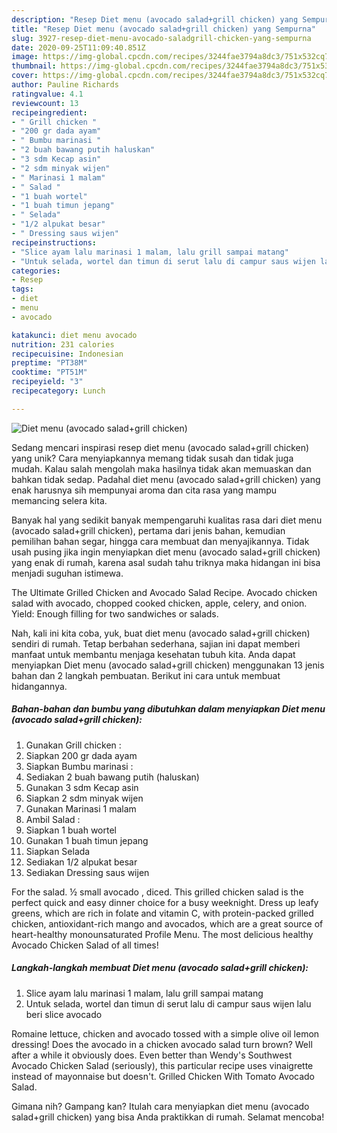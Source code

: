 ```yaml
---
description: "Resep Diet menu (avocado salad+grill chicken) yang Sempurna"
title: "Resep Diet menu (avocado salad+grill chicken) yang Sempurna"
slug: 3927-resep-diet-menu-avocado-saladgrill-chicken-yang-sempurna
date: 2020-09-25T11:09:40.851Z
image: https://img-global.cpcdn.com/recipes/3244fae3794a8dc3/751x532cq70/diet-menu-avocado-saladgrill-chicken-foto-resep-utama.jpg
thumbnail: https://img-global.cpcdn.com/recipes/3244fae3794a8dc3/751x532cq70/diet-menu-avocado-saladgrill-chicken-foto-resep-utama.jpg
cover: https://img-global.cpcdn.com/recipes/3244fae3794a8dc3/751x532cq70/diet-menu-avocado-saladgrill-chicken-foto-resep-utama.jpg
author: Pauline Richards
ratingvalue: 4.1
reviewcount: 13
recipeingredient:
- " Grill chicken "
- "200 gr dada ayam"
- " Bumbu marinasi "
- "2 buah bawang putih haluskan"
- "3 sdm Kecap asin"
- "2 sdm minyak wijen"
- " Marinasi 1 malam"
- " Salad "
- "1 buah wortel"
- "1 buah timun jepang"
- " Selada"
- "1/2 alpukat besar"
- " Dressing saus wijen"
recipeinstructions:
- "Slice ayam lalu marinasi 1 malam, lalu grill sampai matang"
- "Untuk selada, wortel dan timun di serut lalu di campur saus wijen lalu beri slice avocado"
categories:
- Resep
tags:
- diet
- menu
- avocado

katakunci: diet menu avocado 
nutrition: 231 calories
recipecuisine: Indonesian
preptime: "PT38M"
cooktime: "PT51M"
recipeyield: "3"
recipecategory: Lunch

---
```



![Diet menu (avocado salad+grill chicken)](https://img-global.cpcdn.com/recipes/3244fae3794a8dc3/751x532cq70/diet-menu-avocado-saladgrill-chicken-foto-resep-utama.jpg)

Sedang mencari inspirasi resep diet menu (avocado salad+grill chicken) yang unik? Cara menyiapkannya memang tidak susah dan tidak juga mudah. Kalau salah mengolah maka hasilnya tidak akan memuaskan dan bahkan tidak sedap. Padahal diet menu (avocado salad+grill chicken) yang enak harusnya sih mempunyai aroma dan cita rasa yang mampu memancing selera kita.

Banyak hal yang sedikit banyak mempengaruhi kualitas rasa dari diet menu (avocado salad+grill chicken), pertama dari jenis bahan, kemudian pemilihan bahan segar, hingga cara membuat dan menyajikannya. Tidak usah pusing jika ingin menyiapkan diet menu (avocado salad+grill chicken) yang enak di rumah, karena asal sudah tahu triknya maka hidangan ini bisa menjadi suguhan istimewa.

The Ultimate Grilled Chicken and Avocado Salad Recipe. Avocado chicken salad with avocado, chopped cooked chicken, apple, celery, and onion. Yield: Enough filling for two sandwiches or salads.


Nah, kali ini kita coba, yuk, buat diet menu (avocado salad+grill chicken) sendiri di rumah. Tetap berbahan sederhana, sajian ini dapat memberi manfaat untuk membantu menjaga kesehatan tubuh kita. Anda dapat menyiapkan Diet menu (avocado salad+grill chicken) menggunakan 13 jenis bahan dan 2 langkah pembuatan. Berikut ini cara untuk membuat hidangannya.

<!--inarticleads1-->

##### Bahan-bahan dan bumbu yang dibutuhkan dalam menyiapkan Diet menu (avocado salad+grill chicken):

1. Gunakan  Grill chicken :
1. Siapkan 200 gr dada ayam
1. Siapkan  Bumbu marinasi :
1. Sediakan 2 buah bawang putih (haluskan)
1. Gunakan 3 sdm Kecap asin
1. Siapkan 2 sdm minyak wijen
1. Gunakan  Marinasi 1 malam
1. Ambil  Salad :
1. Siapkan 1 buah wortel
1. Gunakan 1 buah timun jepang
1. Siapkan  Selada
1. Sediakan 1/2 alpukat besar
1. Sediakan  Dressing saus wijen


For the salad. ½ small avocado , diced. This grilled chicken salad is the perfect quick and easy dinner choice for a busy weeknight. Dress up leafy greens, which are rich in folate and vitamin C, with protein-packed grilled chicken, antioxidant-rich mango and avocados, which are a great source of heart-healthy monounsaturated Profile Menu. The most delicious healthy Avocado Chicken Salad of all times! 

<!--inarticleads2-->

##### Langkah-langkah membuat Diet menu (avocado salad+grill chicken):

1. Slice ayam lalu marinasi 1 malam, lalu grill sampai matang
1. Untuk selada, wortel dan timun di serut lalu di campur saus wijen lalu beri slice avocado


Romaine lettuce, chicken and avocado tossed with a simple olive oil lemon dressing! Does the avocado in a chicken avocado salad turn brown? Well after a while it obviously does. Even better than Wendy&#39;s Southwest Avocado Chicken Salad (seriously), this particular recipe uses vinaigrette instead of mayonnaise but doesn&#39;t. Grilled Chicken With Tomato Avocado Salad. 

Gimana nih? Gampang kan? Itulah cara menyiapkan diet menu (avocado salad+grill chicken) yang bisa Anda praktikkan di rumah. Selamat mencoba!
